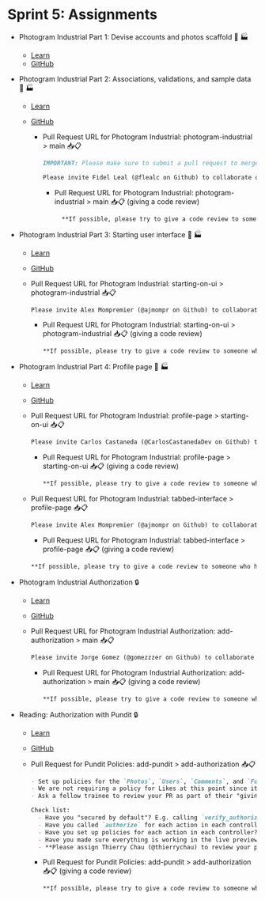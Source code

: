 # Sprint 5: Assignments
<!-- Students must move through requirements in sequential order -->
<!-- TODO: add point requirements -->

<!-- TODO: refactor so we merge into main (which is more common) -->

- Photogram Industrial Part 1: Devise accounts and photos scaffold 📸 🏭
  - [Learn](https://learn.firstdraft.com/lessons/197-photogram-industrial-part-1)
  - [GitHub](https://github.com/appdev-lessons/photogram-industrial-part-1)

- Photogram Industrial Part 2: Associations, validations, and sample data 📸 🏭
  - [Learn](https://learn.firstdraft.com/lessons/198-photogram-industrial-part-2)
  - [GitHub](https://github.com/appdev-lessons/photogram-industrial-part-2)

    - Pull Request URL for Photogram Industrial: photogram-industrial > main 📥📋
      ```md
      IMPORTANT: Please make sure to submit a pull request to merge into the `main` branch of <u>your own repository</u>. We do not want to submit requests to pull into the `appdev-projects` repository! 😵‍💫

      Please invite Fidel Leal (@flealc on Github) to collaborate on your repository. Also, be sure to **assign @flealc to review your pull request**.
      ```

      - Pull Request URL for Photogram Industrial: photogram-industrial > main 📥📋 (giving a code review)
        ```md
          **If possible, please try to give a code review to someone who has not yet received a review on this branch!**
        ```

- Photogram Industrial Part 3: Starting user interface 📸 🏭
  - [Learn](https://learn.firstdraft.com/lessons/199-photogram-industrial-part-3)
  - [GitHub](https://github.com/appdev-lessons/photogram-industrial-part-3)

  - Pull Request URL for Photogram Industrial: starting-on-ui > photogram-industrial 📥📋
    ```md
    Please invite Alex Mompremier (@ajmompr on Github) to collaborate on your repository. Also, be sure to **assign @ajmompr to review your pull request**.
    ```

    - Pull Request URL for Photogram Industrial: starting-on-ui > photogram-industrial 📥📋 (giving a code review)
      ```md
      **If possible, please try to give a code review to someone who has not yet received a review on this branch!**
      ```

- Photogram Industrial Part 4: Profile page 📸 🏭
  - [Learn](https://learn.firstdraft.com/lessons/200-photogram-industrial-part-4)
  - [GitHub](https://github.com/appdev-lessons/photogram-industrial-part-4)

  - Pull Request URL for Photogram Industrial: profile-page > starting-on-ui 📥📋
    ```md
    Please invite Carlos Castaneda (@CarlosCastanedaDev on Github) to collaborate on your repository. Also, be sure to **assign @CarlosCastanedaDev to review your pull request**.
    ```
    - Pull Request URL for Photogram Industrial: profile-page > starting-on-ui 📥📋 (giving a code review)
      ```md
      **If possible, please try to give a code review to someone who has not yet received a review on this branch!**
      ```

  - Pull Request URL for Photogram Industrial: tabbed-interface > profile-page 📥📋
    ```md
    Please invite Alex Mompremier (@ajmompr on Github) to collaborate on your repository. Also, be sure to **assign @ajmompr to review your pull request**.
    ```

    - Pull Request URL for Photogram Industrial: tabbed-interface > profile-page 📥📋 (giving a code review)
    ```md
    **If possible, please try to give a code review to someone who has not yet received a review on this branch!**
    ```

- Photogram Industrial Authorization 🔒
  - [Learn](https://learn.firstdraft.com/lessons/201-photogram-industrial-authorization)
  - [GitHub](https://github.com/appdev-lessons/photogram-industrial-authorization)

  - Pull Request URL for Photogram Industrial Authorization: add-authorization > main 📥📋
    ```md
    Please invite Jorge Gomez (@gomezzzer on Github) to collaborate on your repository. Also, be sure to **assign @gomezzzer to review your pull request**.
    ```

    - Pull Request URL for Photogram Industrial Authorization: add-authorization > main 📥📋 (giving a code review)
      ```md
      **If possible, please try to give a code review to someone who has not yet received a review on this branch!**
      ```

- Reading: Authorization with Pundit 🔒
  - [Learn](https://learn.firstdraft.com/lessons/202-pundit-authorization)
  - [GitHub](https://github.com/appdev-lessons/pundit-authorization)

  - Pull Request for Pundit Policies: add-pundit > add-authorization 📥📋
    ```md
    - Set up policies for the `Photos`, `Users`, `Comments`, and `FollowRequests` controllers.
    - We are not requiring a policy for Likes at this point since it's not fully implemented.
    - Ask a fellow trainee to review your PR as part of their "giving a code review" assignment.
    
    Check list:
      - Have you "secured by default"? E.g. calling `verify_authorized` and `verify_policy_scoped` after each action in the application controller.
      - Have you called `authorize` for each action in each controller?
      - Have you set up policies for each action in each controller?
      - Have you made sure everything is working in the live preview?
      - **Please assign Thierry Chau (@thierrychau) to review your pull request**.
    ```

    - Pull Request for Pundit Policies: add-pundit > add-authorization 📥📋 (giving a code review)
      ```md
      **If possible, please try to give a code review to someone who has not yet received a review on this branch!**
      ```
